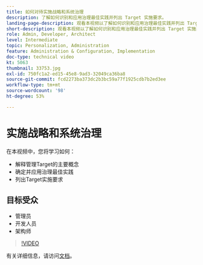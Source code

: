 ```yaml
---
title: 如何对待实施战略和系统治理
description: 了解如何识别和应用治理最佳实践并列出 Target 实施要求。
landing-page-description: 观看本视频以了解如何识别和应用治理最佳实践并列出 Target 实施要求。
short-description: 观看本视频以了解如何识别和应用治理最佳实践并列出 Target 实施要求。
role: Admin, Developer, Architect
level: Intermediate
topic: Personalization, Administration
feature: Administration & Configuration, Implementation
doc-type: technical video
kt: 5063
thumbnail: 33753.jpg
exl-id: 750fc1a2-ed15-45e8-9ad3-32049ca36ba8
source-git-commit: fcd2273ba373dc2b3bc59a77f1925cdb7b2ed3ee
workflow-type: tm+mt
source-wordcount: '98'
ht-degree: 53%

---
```


# 实施战略和系统治理

在本视频中，您将学习如何：

* 解释管理Target的主要概念
* 确定并应用治理最佳实践
* 列出Target实施要求

## 目标受众

* 管理员
* 开发人员
* 架构师

>[!VIDEO](https://video.tv.adobe.com/v/33753/?quality=12)

有关详细信息，请访问[文档](https://experienceleague.adobe.com/docs/target/using/administer/administrating-target.html?lang=zh-Hans)。
